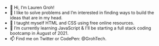 - 👋 Hi, I’m Lauren Groh!
- 👀 I like to solve problems and I’m interested in finding ways to build the ideas that are in my head.
- 💞️ I taught myself HTML and CSS using free online resources.
- 🌱 I’m currently learning JavaScript & I'll be starting a full stack coding bootcamp in August of 2021.
- 📫 Find me on Twitter or CodePen: @GrohTech. 

<!---
GrohTech/GrohTech is a ✨ special ✨ repository because its `README.md` (this file) appears on your GitHub profile.
You can click the Preview link to take a look at your changes.
--->
